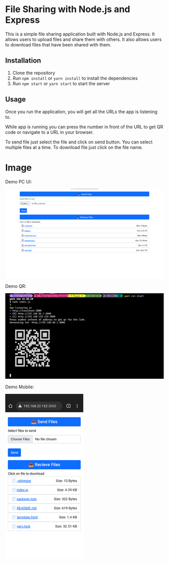 # File Sharing with Node.js and Express
This is a simple file sharing application built with Node.js and Express. It allows users to upload files and share them with others. It also allows users to download files that have been shared with them.

## Installation
1. Clone the repository
2. Run `npm install` or `yarn install` to install the dependencies
3. Run `npm start` or `yarn start` to start the server


## Usage
Once you run the application, you will get all the URLs the app is listening to.

While app is running you can press the number in front of the URL to get QR code or navigate to a URL in your browser.

To send file just select the file and click on send button. You can select multiple files at a time.
To download file just click on the file name.




# Image
Demo PC UI:

![Demo PC UI](/Demo%20Images/demo-PC.png)


Demo QR:

![Demo QR](/Demo%20Images/QR%20demo%20PC.png)

Demo Mobile:

![Demo PC](/Demo%20Images/demo-mobile.png)


